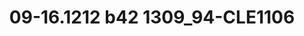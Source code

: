 ---
title: 09-16.1212 b42 1309_94-CLE1106
image: 09-16.1212 b42 1309_94-CLE1106.jpg
brand: outlet-sposo
layout: vestito
---